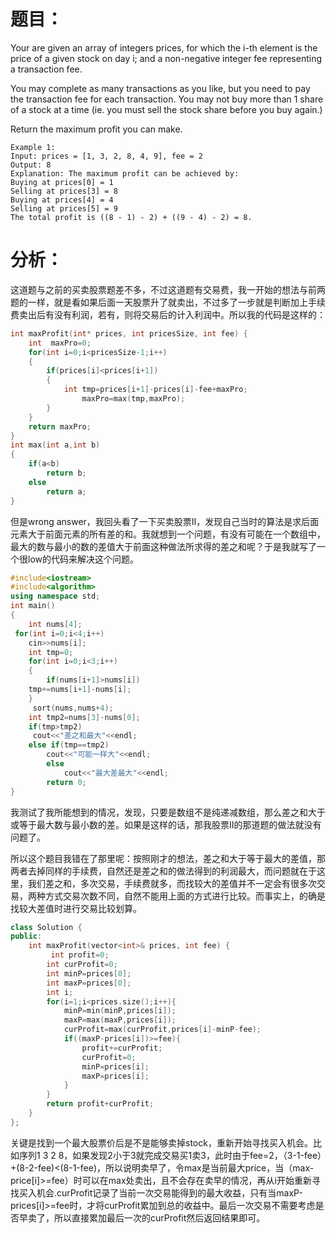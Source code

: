 题目：
==
Your are given an array of integers prices, for which the i-th element is the price of a given stock on day i; and a non-negative integer fee representing a transaction fee.

You may complete as many transactions as you like, but you need to pay the transaction fee for each transaction. You may not buy more than 1 share of a stock at a time (ie. you must sell the stock share before you buy again.)

Return the maximum profit you can make.
```
Example 1:
Input: prices = [1, 3, 2, 8, 4, 9], fee = 2
Output: 8
Explanation: The maximum profit can be achieved by:
Buying at prices[0] = 1
Selling at prices[3] = 8
Buying at prices[4] = 4
Selling at prices[5] = 9
The total profit is ((8 - 1) - 2) + ((9 - 4) - 2) = 8.
```
分析：
==
这道题与之前的买卖股票题差不多，不过这道题有交易费，我一开始的想法与前两题的一样，就是看如果后面一天股票升了就卖出，不过多了一步就是判断加上手续费卖出后有没有利润，若有，则将交易后的计入利润中。所以我的代码是这样的：
```C
int maxProfit(int* prices, int pricesSize, int fee) {
    int  maxPro=0;
    for(int i=0;i<pricesSize-1;i++)
    {
        if(prices[i]<prices[i+1])
        {
            int tmp=prices[i+1]-prices[i]-fee+maxPro;
                maxPro=max(tmp,maxPro);
        }
    }
    return maxPro;
}
int max(int a,int b)
{
    if(a<b)
        return b;
    else
        return a;
}
```
但是wrong answer，我回头看了一下买卖股票Ⅱ，发现自己当时的算法是求后面元素大于前面元素的所有差的和。我就想到一个问题，有没有可能在一个数组中，最大的数与最小的数的差值大于前面这种做法所求得的差之和呢？于是我就写了一个很low的代码来解决这个问题。
```C++
#include<iostream>
#include<algorithm>
using namespace std;
int main()
{
    int nums[4];
 for(int i=0;i<4;i++)
    cin>>nums[i];
    int tmp=0;
    for(int i=0;i<3;i++)
    {
        if(nums[i+1]>nums[i])
    tmp+=nums[i+1]-nums[i];
    }
     sort(nums,nums+4);
    int tmp2=nums[3]-nums[0];
    if(tmp>tmp2)
     cout<<"差之和最大"<<endl;
    else if(tmp==tmp2)
        cout<<"可能一样大"<<endl;
        else
            cout<<"最大差最大"<<endl;
        return 0;
}
```
我测试了我所能想到的情况，发现，只要是数组不是纯递减数组，那么差之和大于或等于最大数与最小数的差。如果是这样的话，那我股票Ⅱ的那道题的做法就没有问题了。

所以这个题目我错在了那里呢：按照刚才的想法，差之和大于等于最大的差值，那两者去掉同样的手续费，自然还是差之和的做法得到的利润最大，而问题就在于这里，我们差之和，多次交易，手续费就多，而找较大的差值并不一定会有很多次交易，两种方式交易次数不同，自然不能用上面的方式进行比较。而事实上，的确是找较大差值时进行交易比较划算。
```C++
class Solution {
public:
    int maxProfit(vector<int>& prices, int fee) {
         int profit=0;  
        int curProfit=0;  
        int minP=prices[0];  
        int maxP=prices[0];  
        int i;  
        for(i=1;i<prices.size();i++){  
            minP=min(minP,prices[i]);  
            maxP=max(maxP,prices[i]);  
            curProfit=max(curProfit,prices[i]-minP-fee);  
            if((maxP-prices[i])>=fee){
                profit+=curProfit;  
                curProfit=0;  
                minP=prices[i];  
                maxP=prices[i];  
            }  
        }  
        return profit+curProfit;
    }
};
```
关键是找到一个最大股票价后是不是能够卖掉stock，重新开始寻找买入机会。比如序列1 3 2 8，如果发现2小于3就完成交易买1卖3，此时由于fee=2，（3-1-fee）+(8-2-fee)<(8-1-fee)，所以说明卖早了，令max是当前最大price，当（max-price[i]>=fee）时可以在max处卖出，且不会存在卖早的情况，再从i开始重新寻找买入机会.curProfit记录了当前一次交易能得到的最大收益，只有当maxP-prices[i]>=fee时，才将curProfit累加到总的收益中。最后一次交易不需要考虑是否早卖了，所以直接累加最后一次的curProfit然后返回结果即可。
